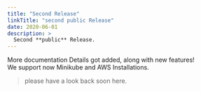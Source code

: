 ```yaml
---
title: "Second Release"
linkTitle: "second public Release"
date: 2020-06-01
description: >
  Second **public** Release.
---
```


More documentation Details got added, along with new features!<br>
We support now Minikube and AWS Installations.

> please have a look back soon here.
